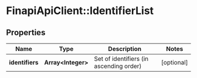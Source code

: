 # FinapiApiClient::IdentifierList

## Properties
Name | Type | Description | Notes
------------ | ------------- | ------------- | -------------
**identifiers** | **Array&lt;Integer&gt;** | Set of identifiers (in ascending order) | [optional] 


